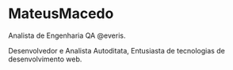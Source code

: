 # MateusMacedo

Analista de Engenharia QA @everis.

Desenvolvedor e Analista Autoditata, Entusiasta de tecnologias de desenvolvimento web.
